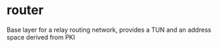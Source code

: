 # router
Base layer for a relay routing network, provides a TUN and an address space derived from PKI

